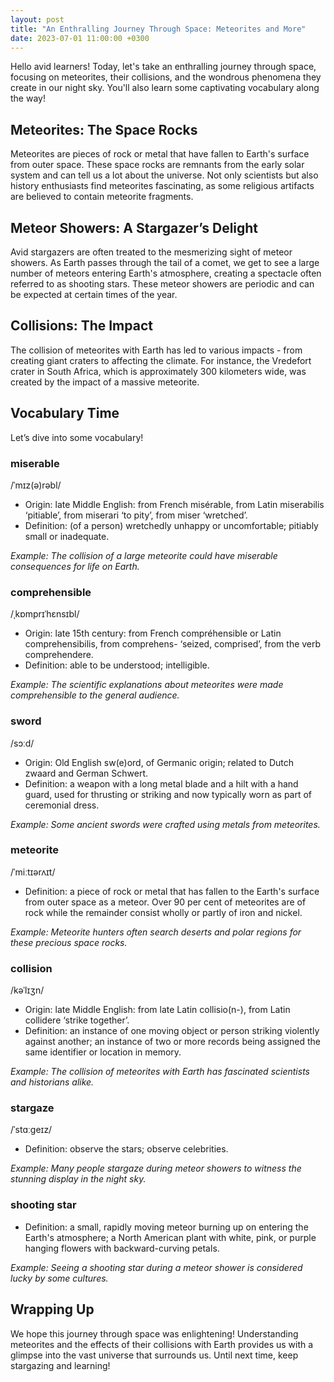 ```yaml
---
layout: post
title: "An Enthralling Journey Through Space: Meteorites and More"
date: 2023-07-01 11:00:00 +0300
---
```


Hello avid learners! Today, let's take an enthralling journey through space, focusing on meteorites, their collisions, and the wondrous phenomena they create in our night sky. You'll also learn some captivating vocabulary along the way!

## Meteorites: The Space Rocks

Meteorites are pieces of rock or metal that have fallen to Earth's surface from outer space. These space rocks are remnants from the early solar system and can tell us a lot about the universe. Not only scientists but also history enthusiasts find meteorites fascinating, as some religious artifacts are believed to contain meteorite fragments.

## Meteor Showers: A Stargazer’s Delight

Avid stargazers are often treated to the mesmerizing sight of meteor showers. As Earth passes through the tail of a comet, we get to see a large number of meteors entering Earth's atmosphere, creating a spectacle often referred to as shooting stars. These meteor showers are periodic and can be expected at certain times of the year.

## Collisions: The Impact

The collision of meteorites with Earth has led to various impacts - from creating giant craters to affecting the climate. For instance, the Vredefort crater in South Africa, which is approximately 300 kilometers wide, was created by the impact of a massive meteorite.

## Vocabulary Time

Let’s dive into some vocabulary!

### miserable
/ˈmɪz(ə)rəbl/
- Origin: late Middle English: from French misérable, from Latin miserabilis ‘pitiable’, from miserari ‘to pity’, from miser ‘wretched’.
- Definition: (of a person) wretchedly unhappy or uncomfortable; pitiably small or inadequate.

*Example: The collision of a large meteorite could have miserable consequences for life on Earth.*

### comprehensible
/ˌkɒmprɪˈhɛnsɪbl/
- Origin: late 15th century: from French compréhensible or Latin comprehensibilis, from comprehens- ‘seized, comprised’, from the verb comprehendere.
- Definition: able to be understood; intelligible.

*Example: The scientific explanations about meteorites were made comprehensible to the general audience.*

### sword
/sɔːd/
- Origin: Old English sw(e)ord, of Germanic origin; related to Dutch zwaard and German Schwert.
- Definition: a weapon with a long metal blade and a hilt with a hand guard, used for thrusting or striking and now typically worn as part of ceremonial dress.

*Example: Some ancient swords were crafted using metals from meteorites.*

### meteorite
/ˈmiːtɪərʌɪt/
- Definition: a piece of rock or metal that has fallen to the Earth's surface from outer space as a meteor. Over 90 per cent of meteorites are of rock while the remainder consist wholly or partly of iron and nickel.

*Example: Meteorite hunters often search deserts and polar regions for these precious space rocks.*

### collision
/kəˈlɪʒn/
- Origin: late Middle English: from late Latin collisio(n-), from Latin collidere ‘strike together’.
- Definition: an instance of one moving object or person striking violently against another; an instance of two or more records being assigned the same identifier or location in memory.

*Example: The collision of meteorites with Earth has fascinated scientists and historians alike.*

### stargaze
/ˈstɑːɡeɪz/
- Definition: observe the stars; observe celebrities.

*Example: Many people stargaze during meteor showers to witness the stunning display in the night sky.*

### shooting star
- Definition: a small, rapidly moving meteor burning up on entering the Earth's atmosphere; a North American plant with white, pink, or purple hanging flowers with backward-curving petals.

*Example: Seeing a shooting star during a meteor shower is considered lucky by some cultures.*

## Wrapping Up

We hope this journey through space was enlightening! Understanding meteorites and the effects of their collisions with Earth provides us with a glimpse into the vast universe that surrounds us. Until next time, keep stargazing and learning!